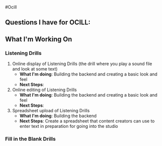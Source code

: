 #Ocill

## Questions I have for OCILL:


## What I'm Working On

### Listening Drills
1. Online display of Listening Drills (the drill where you play a sound file and look at some text)
	* __What I'm doing__:  Building the backend and creating a basic look and feel
	* __Next Steps__:   
1. Online editing of Listening Drills 
	* __What I'm doing__:  Building the backend and creating a basic look and feel
	* __Next Steps__:   
1. Spreadsheet upload of Listening Drills
	* __What I'm doing__:  Building the backend 
	* __Next Steps__:   Create a spreadsheet that content creators can use to enter text in preparation for going into the studio

### Fill in the Blank Drills
